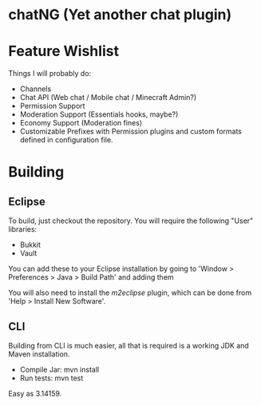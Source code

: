 chatNG (Yet another chat plugin)
==========================================

Feature Wishlist
================
Things I will probably do:

* Channels
* Chat API (Web chat / Mobile chat / Minecraft Admin?)
* Permission Support
* Moderation Support (Essentials hooks, maybe?)
* Economy Support (Moderation fines)
* Customizable Prefixes with Permission plugins and custom formats defined in configuration file.


Building
========

Eclipse
-------
To build, just checkout the repository. You will require the following "User" libraries:

* Bukkit
* Vault

You can add these to your Eclipse installation by going to 'Window > Preferences > Java > Build Path' and adding them

You will also need to install the _m2eclipse_ plugin, which can be done from 'Help > Install New Software'. 

CLI
---
Building from CLI is much easier, all that is required is a working JDK and Maven installation.

* Compile Jar: mvn install
* Run tests: mvn test

Easy as 3.14159.


